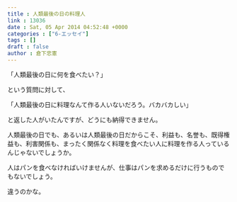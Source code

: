 ```yaml
---
title : 人類最後の日の料理人
link : 13036
date : Sat, 05 Apr 2014 04:52:48 +0000
categories : ["6-エッセイ"]
tags : []
draft : false
author : 倉下忠憲
---
```


「人類最後の日に何を食べたい？」

という質問に対して、

「人類最後の日に料理なんて作る人いないだろう。バカバカしい」

と返した人がいたんですが、どうにも納得できません。

人類最後の日でも、あるいは人類最後の日だからこそ、利益も、名誉も、既得権益も、利害関係も、まったく関係なく料理を食べたい人に料理を作る人っているんじゃないでしょうか。

人はパンを食べなければいけませんが、仕事はパンを求めるだけに行うものでもないでしょう。

違うのかな。